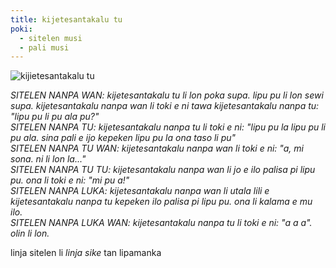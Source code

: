 ```yaml
---
title: kijetesantakalu tu
poki:
  - sitelen musi
  - pali musi
---
```


![kijietesantakalu tu](/images/kijetesantakalu-tu.png)

*SITELEN NANPA WAN: kijetesantakalu tu li lon poka supa. lipu pu li lon sewi supa. kijetesantakalu nanpa wan li toki e ni tawa kijetesantakalu nanpa tu: "lipu pu li pu ala pu?"*  
*SITELEN NANPA TU: kijetesantakalu nanpa tu li toki e ni: "lipu pu la lipu pu li pu ala. sina pali e ijo kepeken lipu pu la ona taso li pu"*  
*SITELEN NANPA TU WAN: kijetesantakalu nanpa wan li toki e ni: "a, mi sona. ni li lon la..."*  
*SITELEN NANPA TU TU: kijetesantakalu nanpa wan li jo e ilo palisa pi lipu pu. ona li toki e ni: "mi pu a!"*  
*SITELEN NANPA LUKA: kijetesantakalu nanpa wan li utala lili e kijetesantakalu nanpa tu kepeken ilo palisa pi lipu pu. ona li kalama e mu ilo.*  
*SITELEN NANPA LUKA WAN: kijetesantakalu nanpa tu li toki e ni: "a a a". olin li lon.*

linja sitelen li *linja sike* tan lipamanka
